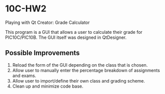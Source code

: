 # 10C-HW2
Playing with Qt Creator: Grade Calculator

This program is a GUI that allows a user to calculate their grade for PIC10C/PIC10B.
The GUI itself was designed in QtDesigner.

## Possible Improvements
1. Reload the form of the GUI depending on the class that is chosen.
2. Allow user to manually enter the percentage breakdown of assignments and exams.
3. Allow user to import/define their own class and grading scheme.
4. Clean up and minimize code base.
